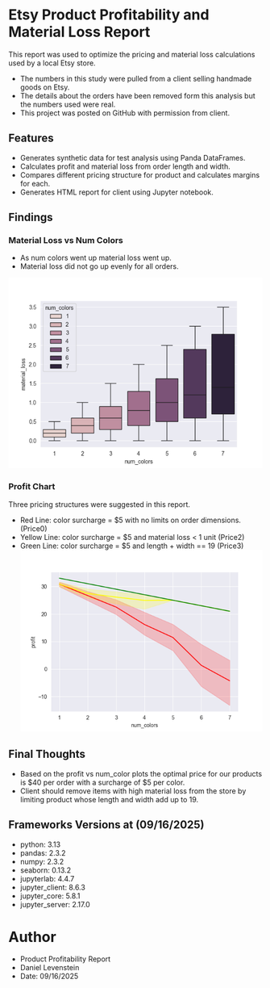 # Etsy Product Profitability and Material Loss Report
This report was used to optimize the pricing and material loss calculations used by a local Etsy store. 
- The numbers in this study were pulled from a client selling handmade goods on Etsy.
- The details about the orders have been removed form this analysis but the numbers used were real. 
- This project was posted on GitHub with permission from client. 

## Features
- Generates synthetic data for test analysis using Panda DataFrames.
- Calculates profit and material loss from order length and width.
- Compares different pricing structure for product and calculates margins for each.
- Generates HTML report for client using Jupyter notebook.

## Findings
### Material Loss vs Num Colors
- As num colors went up material loss went up.
- Material loss did not go up evenly for all orders. 

![png](images/material_loss_vs_num_colors.png)
### Profit Chart
Three pricing structures were suggested in this report.
- Red Line: color surcharge = \$5 with no limits on order dimensions. (Price0)
- Yellow Line: color surcharge = \$5 and material loss < 1 unit (Price2)
- Green Line: color surcharge = \$5 and length + width == 19 (Price3)
![png](images/profit_chart_comparison.png)

## Final Thoughts
- Based on the profit vs num_color plots the optimal price for our products is \$40 per order with a surcharge of \$5 per color.
- Client should remove items with high material loss from the store by limiting product whose length and width add up to 19.

## Frameworks Versions at (09/16/2025)
- python: 3.13
- pandas: 2.3.2
- numpy: 2.3.2
- seaborn: 0.13.2
- jupyterlab: 4.4.7
- jupyter_client: 8.6.3
- jupyter_core: 5.8.1
- jupyter_server: 2.17.0
# Author 
- Product Profitability Report
- Daniel Levenstein
- Date: 09/16/2025